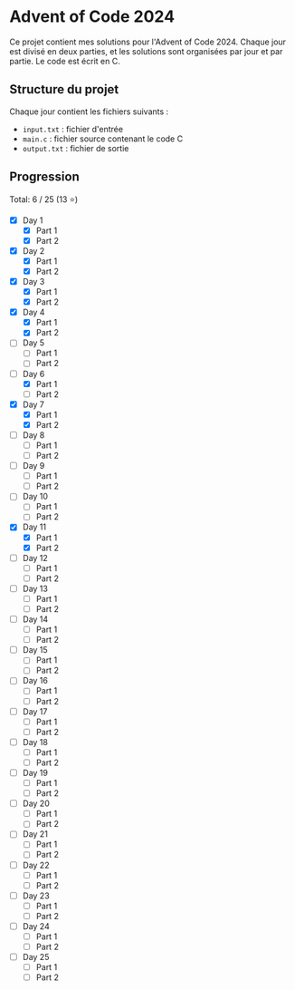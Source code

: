 # Advent of Code 2024

Ce projet contient mes solutions pour l'Advent of Code 2024. Chaque jour est divisé en deux parties, et les solutions sont organisées par jour et par partie. Le code est écrit en C.

## Structure du projet

Chaque jour contient les fichiers suivants :
- `input.txt` : fichier d'entrée
- `main.c` : fichier source contenant le code C
- `output.txt` : fichier de sortie

## Progression

Total: 6 / 25 (13 :star:)

- [X] Day 1
  - [X] Part 1
  - [X] Part 2
- [X] Day 2
  - [X] Part 1
  - [X] Part 2
- [X] Day 3
  - [X] Part 1
  - [X] Part 2
- [X] Day 4
  - [X] Part 1
  - [X] Part 2
- [ ] Day 5
  - [ ] Part 1
  - [ ] Part 2
- [ ] Day 6
  - [X] Part 1
  - [ ] Part 2
- [X] Day 7
  - [X] Part 1
  - [X] Part 2
- [ ] Day 8
  - [ ] Part 1
  - [ ] Part 2
- [ ] Day 9
  - [ ] Part 1
  - [ ] Part 2
- [ ] Day 10
  - [ ] Part 1
  - [ ] Part 2
- [X] Day 11
  - [X] Part 1
  - [X] Part 2
- [ ] Day 12
  - [ ] Part 1
  - [ ] Part 2
- [ ] Day 13
  - [ ] Part 1
  - [ ] Part 2
- [ ] Day 14
  - [ ] Part 1
  - [ ] Part 2
- [ ] Day 15
  - [ ] Part 1
  - [ ] Part 2
- [ ] Day 16
  - [ ] Part 1
  - [ ] Part 2
- [ ] Day 17
  - [ ] Part 1
  - [ ] Part 2
- [ ] Day 18
  - [ ] Part 1
  - [ ] Part 2
- [ ] Day 19
  - [ ] Part 1
  - [ ] Part 2
- [ ] Day 20
  - [ ] Part 1
  - [ ] Part 2
- [ ] Day 21
  - [ ] Part 1
  - [ ] Part 2
- [ ] Day 22
  - [ ] Part 1
  - [ ] Part 2
- [ ] Day 23
  - [ ] Part 1
  - [ ] Part 2
- [ ] Day 24
  - [ ] Part 1
  - [ ] Part 2
- [ ] Day 25
  - [ ] Part 1
  - [ ] Part 2